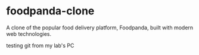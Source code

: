 # foodpanda-clone
A clone of the popular food delivery platform, Foodpanda, built with modern web technologies. 

testing git from my lab's PC